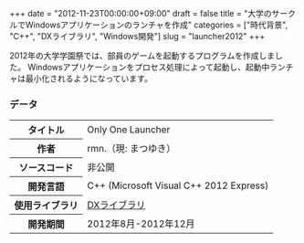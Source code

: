 +++
date = "2012-11-23T00:00:00+09:00"
draft = false
title = "大学のサークルでWindowsアプリケーションのランチャを作成"
categories = ["時代背景", "C++", "DXライブラリ", "Windows開発"]
slug = "launcher2012"
+++

2012年の大学学園祭では、部員のゲームを起動するプログラムを作成しました。
Windowsアプリケーションをプロセス処理によって起動し、起動中ランチャは最小化されるようになっています。


### データ
<table>
<tbody><tr><th>タイトル</th><td>Only One Launcher</td></tr>
<tr><th>作者</th><td>rmn.（現: まつゆき）</td></tr>
<tr><th>ソースコード</th><td>非公開</td></tr>
<tr><th>開発言語</th><td>C++ (Microsoft Visual C++ 2012 Express)</td></tr>
<tr><th>使用ライブラリ</th><td><a href="https://dxlib.xsrv.jp/">DXライブラリ</a></td></tr>
<tr><th>開発期間</th><td>2012年8月-2012年12月</td></tr>
</tbody></table>

